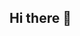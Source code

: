 ## Hi there 👋
<!--
**SUNIL-KANNEDI/SUNIL-KANNEDI** is a ✨ _special_ ✨ repository because its `README.md` (this file) appears on your GitHub profile.
🚀 About Me
    - 🎓 MTech AI student at University of Hyderabad. 
    - 🌱 I’m currently learning new AI-related stuff that I'm passionate about working on.
    - 🔭 Passionate about Deep Learning, NLP, and Social Network Analysis.
    - 💡 Currently working on 2D to 3D video conversion using Deep Learning
    - 🌱 Skills & Interests
            AI & ML: Neural Networks, CNNs, RNNs, Autoencoders, Transformers, LSTMs
            Programming: C, Python
    - 💬 Ask me about Python, Machine Learning and Deep Learning.
    - 📫 How to reach me: sunil20891a0552@gmail.com 
    - 😄 Pronouns: he/him
    - ⚡ Fun fact: I love solving algorithmic challenges and optimizing code for efficiency! 🚀
-->
